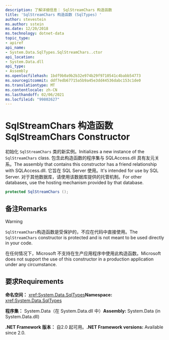 ```yaml
---
description: 了解详细信息： SqlStreamChars 构造函数
title: 'SqlStreamChars 构造函数 (SqlTypes) '
author: stevestein
ms.author: sstein
ms.date: 12/20/2018
ms.technology: dotnet-data
topic_type:
- apiref
api_name:
- System.Data.SqlTypes.SqlStreamChars..ctor
api_location:
- System.Data.dll
api_type:
- Assembly
ms.openlocfilehash: 1bdf9b0a9b2b32e974b29f9710541c4babb54773
ms.sourcegitcommit: ddf7edb67715a5b9a45e3dd44536dabc153c1de0
ms.translationtype: MT
ms.contentlocale: zh-CN
ms.lasthandoff: 02/06/2021
ms.locfileid: "99802627"
---
```

# <a name="sqlstreamchars-constructor"></a><span data-ttu-id="122f2-103">SqlStreamChars 构造函数</span><span class="sxs-lookup"><span data-stu-id="122f2-103">SqlStreamChars Constructor</span></span>

<span data-ttu-id="122f2-104">初始化 `SqlStreamChars` 类的新实例。</span><span class="sxs-lookup"><span data-stu-id="122f2-104">Initializes a new instance of the `SqlStreamChars` class.</span></span> <span data-ttu-id="122f2-105">包含此构造函数的程序集与 SQLAccess.dll 具有友元关系。</span><span class="sxs-lookup"><span data-stu-id="122f2-105">The assembly that contains this constructor has a friend relationship with SQLAccess.dll.</span></span> <span data-ttu-id="122f2-106">它旨在 SQL Server 使用。</span><span class="sxs-lookup"><span data-stu-id="122f2-106">It's intended for use by SQL Server.</span></span> <span data-ttu-id="122f2-107">对于其他数据库，请使用该数据库提供的托管机制。</span><span class="sxs-lookup"><span data-stu-id="122f2-107">For other databases, use the hosting mechanism provided by that database.</span></span>

```csharp
protected SqlStreamChars ();
```

## <a name="remarks"></a><span data-ttu-id="122f2-108">备注</span><span class="sxs-lookup"><span data-stu-id="122f2-108">Remarks</span></span>

> [!WARNING]
> <span data-ttu-id="122f2-109">`SqlStreamChars`构造函数是受保护的，不应在代码中直接使用。</span><span class="sxs-lookup"><span data-stu-id="122f2-109">The `SqlStreamChars` constructor is protected and is not meant to be used directly in your code.</span></span>
>
> <span data-ttu-id="122f2-110">在任何情况下，Microsoft 不支持在生产应用程序中使用此构造函数。</span><span class="sxs-lookup"><span data-stu-id="122f2-110">Microsoft does not support the use of this constructor in a production application under any circumstance.</span></span>

## <a name="requirements"></a><span data-ttu-id="122f2-111">要求</span><span class="sxs-lookup"><span data-stu-id="122f2-111">Requirements</span></span>

<span data-ttu-id="122f2-112">**命名空间：** <xref:System.Data.SqlTypes></span><span class="sxs-lookup"><span data-stu-id="122f2-112">**Namespace:** <xref:System.Data.SqlTypes></span></span>

<span data-ttu-id="122f2-113">**程序集：** System.Data（在 System.Data.dll 中）</span><span class="sxs-lookup"><span data-stu-id="122f2-113">**Assembly:** System.Data (in System.Data.dll)</span></span>

<span data-ttu-id="122f2-114">**.NET Framework 版本：** 自2.0 起可用。</span><span class="sxs-lookup"><span data-stu-id="122f2-114">**.NET Framework versions:** Available since 2.0.</span></span>
